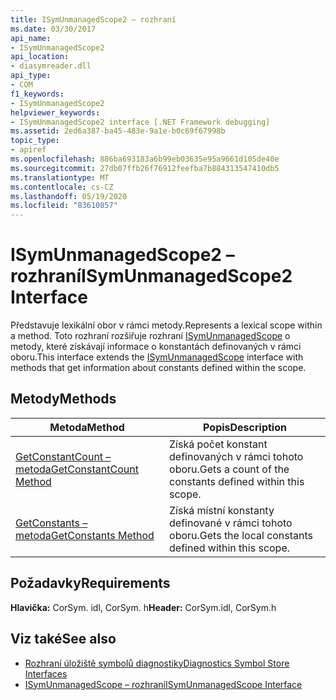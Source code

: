 ```yaml
---
title: ISymUnmanagedScope2 – rozhraní
ms.date: 03/30/2017
api_name:
- ISymUnmanagedScope2
api_location:
- diasymreader.dll
api_type:
- COM
f1_keywords:
- ISymUnmanagedScope2
helpviewer_keywords:
- ISymUnmanagedScope2 interface [.NET Framework debugging]
ms.assetid: 2ed6a387-ba45-483e-9a1e-b0c69f67998b
topic_type:
- apiref
ms.openlocfilehash: 886ba693183a6b99eb03635e95a9661d105de40e
ms.sourcegitcommit: 27db07ffb26f76912feefba7b884313547410db5
ms.translationtype: MT
ms.contentlocale: cs-CZ
ms.lasthandoff: 05/19/2020
ms.locfileid: "83610857"
---
```

# <a name="isymunmanagedscope2-interface"></a><span data-ttu-id="fdc2d-102">ISymUnmanagedScope2 – rozhraní</span><span class="sxs-lookup"><span data-stu-id="fdc2d-102">ISymUnmanagedScope2 Interface</span></span>
<span data-ttu-id="fdc2d-103">Představuje lexikální obor v rámci metody.</span><span class="sxs-lookup"><span data-stu-id="fdc2d-103">Represents a lexical scope within a method.</span></span> <span data-ttu-id="fdc2d-104">Toto rozhraní rozšiřuje rozhraní [ISymUnmanagedScope](isymunmanagedscope-interface.md) o metody, které získávají informace o konstantách definovaných v rámci oboru.</span><span class="sxs-lookup"><span data-stu-id="fdc2d-104">This interface extends the [ISymUnmanagedScope](isymunmanagedscope-interface.md) interface with methods that get information about constants defined within the scope.</span></span>  
  
## <a name="methods"></a><span data-ttu-id="fdc2d-105">Metody</span><span class="sxs-lookup"><span data-stu-id="fdc2d-105">Methods</span></span>  
  
|<span data-ttu-id="fdc2d-106">Metoda</span><span class="sxs-lookup"><span data-stu-id="fdc2d-106">Method</span></span>|<span data-ttu-id="fdc2d-107">Popis</span><span class="sxs-lookup"><span data-stu-id="fdc2d-107">Description</span></span>|  
|------------|-----------------|  
|[<span data-ttu-id="fdc2d-108">GetConstantCount – metoda</span><span class="sxs-lookup"><span data-stu-id="fdc2d-108">GetConstantCount Method</span></span>](isymunmanagedscope2-getconstantcount-method.md)|<span data-ttu-id="fdc2d-109">Získá počet konstant definovaných v rámci tohoto oboru.</span><span class="sxs-lookup"><span data-stu-id="fdc2d-109">Gets a count of the constants defined within this scope.</span></span>|  
|[<span data-ttu-id="fdc2d-110">GetConstants – metoda</span><span class="sxs-lookup"><span data-stu-id="fdc2d-110">GetConstants Method</span></span>](isymunmanagedscope2-getconstants-method.md)|<span data-ttu-id="fdc2d-111">Získá místní konstanty definované v rámci tohoto oboru.</span><span class="sxs-lookup"><span data-stu-id="fdc2d-111">Gets the local constants defined within this scope.</span></span>|  
  
## <a name="requirements"></a><span data-ttu-id="fdc2d-112">Požadavky</span><span class="sxs-lookup"><span data-stu-id="fdc2d-112">Requirements</span></span>  
 <span data-ttu-id="fdc2d-113">**Hlavička:** CorSym. idl, CorSym. h</span><span class="sxs-lookup"><span data-stu-id="fdc2d-113">**Header:** CorSym.idl, CorSym.h</span></span>  
  
## <a name="see-also"></a><span data-ttu-id="fdc2d-114">Viz také</span><span class="sxs-lookup"><span data-stu-id="fdc2d-114">See also</span></span>

- [<span data-ttu-id="fdc2d-115">Rozhraní úložiště symbolů diagnostiky</span><span class="sxs-lookup"><span data-stu-id="fdc2d-115">Diagnostics Symbol Store Interfaces</span></span>](diagnostics-symbol-store-interfaces.md)
- [<span data-ttu-id="fdc2d-116">ISymUnmanagedScope – rozhraní</span><span class="sxs-lookup"><span data-stu-id="fdc2d-116">ISymUnmanagedScope Interface</span></span>](isymunmanagedscope-interface.md)
